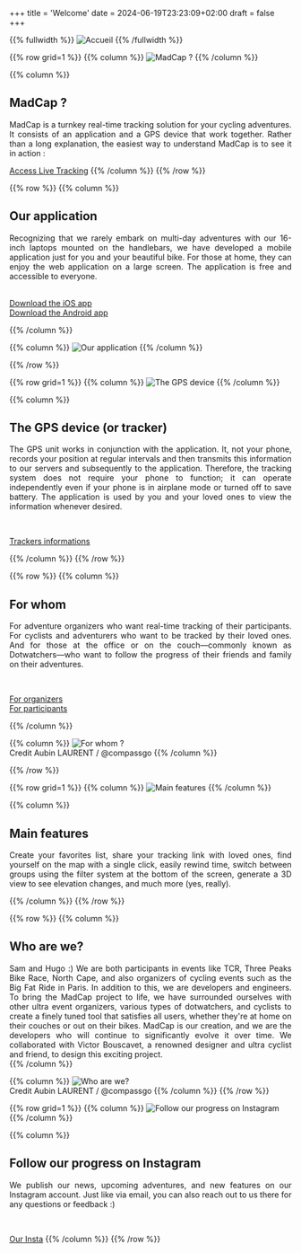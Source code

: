 +++
title = 'Welcome'
date = 2024-06-19T23:23:09+02:00
draft = false
+++




<!-- Image haute accueil  -->

{{% fullwidth %}}
![Accueil](/accueil/im-acc-000.jpg)
{{% /fullwidth %}}






<!-- ######  ligne MadCap  ###### ? -->

{{% row grid=1  %}} <!-- ligne avec grille en fond -->
{{% column %}}
![MadCap ?](/accueil/im-acc-001.png)
{{% /column %}}

{{% column %}}
## <div style="text-align: left"> MadCap ? </div>

<div style="text-align: justify"> MadCap is a turnkey real-time tracking solution for your cycling adventures. It consists of an application and a GPS device that work together. Rather than a long explanation, the easiest way to understand MadCap is to see it in action : </div>

[Access Live Tracking](https://app.madcap.cc/)
{{% /column %}}
{{% /row %}}






<!-- ######  ligne Notre application  ###### ? -->

{{% row  %}} <!-- ligne sans grille en fond -->
{{% column %}}
## <div style="text-align: left"> Our application </div>

<div style="text-align: justify"> Recognizing that we rarely embark on multi-day adventures with our 16-inch laptops mounted on the handlebars, we have developed a mobile application just for you and your beautiful bike. For those at home, they can enjoy the web application on a large screen.
The application is free and accessible to everyone. </div>
&nbsp;

[Download the iOS app](https://apps.apple.com/fr/app/madcap-cc/id6478298631)  
[Download the Android app](https://play.google.com/store/apps/details?id=cc.madcap&hl=fr)


{{% /column %}}

{{% column %}}
![Our application](/accueil/im-acc-002.jpg)
{{% /column %}}

{{% /row %}}





<!-- ######  Ligne Le boitier GPS (ou tracker)  ###### ? -->

{{% row grid=1  %}} <!-- ligne avec grille en fond -->
{{% column %}}
![The GPS device](/accueil/im-acc-003.jpg)
{{% /column %}}

{{% column %}}
## <div style="text-align: left"> The GPS device (or tracker) </div>

<div style="text-align: justify"> The GPS unit works in conjunction with the application. It, not your phone, records your position at regular intervals and then transmits this information to our servers and subsequently to the application.
Therefore, the tracking system does not require your phone to function; it can operate independently even if your phone is in airplane mode or turned off to save battery. The application is used by you and your loved ones to view the information whenever desired. </div>

&nbsp;

<a href="/accueil/Infos boîtier GPS MadCap.pdf"> Trackers informations </a> <!-- Téléchargement PDF -->

{{% /column %}}
{{% /row %}}






<!-- ######  ligne Pour qui ? noGRILL  ###### ? -->

{{% row  %}} <!-- ligne sans grille en fond -->
{{% column %}}
## <div style="text-align: left"> For whom </div>

<div style="text-align: justify"> For adventure organizers who want real-time tracking of their participants. For cyclists and adventurers who want to be tracked by their loved ones. And for those at the office or on the couch—commonly known as Dotwatchers—who want to follow the progress of their friends and family on their adventures. </div>

&nbsp;

[For organizers](https://madcap.cc/orga/)  
[For participants](https://madcap.cc/participant/)

{{% /column %}}

{{% column %}}
![For whom ?](/accueil/im-acc-004.jpg)  
Credit Aubin LAURENT / @compassgo
{{% /column %}}

{{% /row %}}






<!-- ######  Fonctionnalitées principales GRILLE ###### ? -->

{{% row grid=1  %}} <!-- ligne avec grille en fond -->
{{% column %}}
![Main features](/accueil/im-acc-005.png)
{{% /column %}}

{{% column %}}
## <div style="text-align: left"> Main features </div>

<div style="text-align: justify"> Create your favorites list, share your tracking link with loved ones, find yourself on the map with a single click, easily rewind time, switch between groups using the filter system at the bottom of the screen, generate a 3D view to see elevation changes, and much more (yes, really). </div>

{{% /column %}}
{{% /row %}}







<!-- ######  ligne Qui sommes nous ? noGRILL  ###### ? -->

{{% row  %}} <!-- ligne sans grille en fond -->
{{% column %}}
## <div style="text-align: left"> Who are we? </div>

<div style="text-align: justify"> Sam and Hugo :) We are both participants in events like TCR, Three Peaks Bike Race, North Cape, and also organizers of cycling events such as the Big Fat Ride in Paris. In addition to this, we are developers and engineers. To bring the MadCap project to life, we have surrounded ourselves with other ultra event organizers, various types of dotwatchers, and cyclists to create a finely tuned tool that satisfies all users, whether they're at home on their couches or out on their bikes. MadCap is our creation, and we are the developers who will continue to significantly evolve it over time. We collaborated with Victor Bouscavet, a renowned designer and ultra cyclist and friend, to design this exciting project. </div>
{{% /column %}}

{{% column %}}
![Who are we?](/accueil/im-acc-006.jpg)  
Credit Aubin LAURENT / @compassgo
{{% /column %}}
{{% /row %}}




<!-- ######  Suivre notre actu sur instagram GRILLE  ###### ? -->

{{% row grid=1  %}} <!-- ligne avec grille en fond -->
{{% column %}}
![Follow our progress on Instagram](/accueil/im-acc-007.png)
{{% /column %}}

{{% column %}}
## <div style="text-align: left"> Follow our progress on Instagram  </div>

<div style="text-align: justify"> We publish our news, upcoming adventures, and new features on our Instagram account. Just like via email, you can also reach out to us there for any questions or feedback :) </div>

&nbsp;

[Our Insta](https://www.instagram.com/madcap.cc/)
{{% /column %}}
{{% /row %}}


